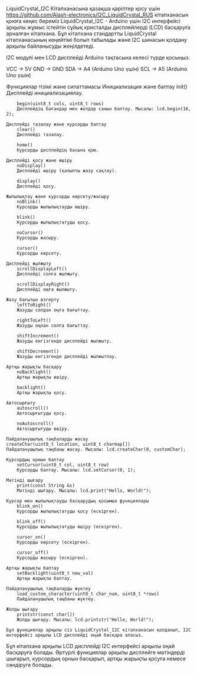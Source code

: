LiquidCrystal_I2C Кітапханасына қазақша қәріптер қосу үшін https://github.com/Alash-electronics/I2C_LiquidCrystal_RUS кітапханасын қоюға кеңес береміз 
LiquidCrystal_I2C - Arduino үшін I2C интерфейсі арқылы жұмыс істейтін сұйық кристалды дисплейлерді (LCD) басқаруға арналған кітапхана. Бұл кітапхана стандартты LiquidCrystal кітапханасының кеңейтімі болып табылады және I2C шинасын қолдану арқылы байланысуды жеңілдетеді.

I2C модулі мен LCD дисплейді Arduino тақтасына келесі түрде қосыңыз:

VCC -> 5V
GND -> GND
SDA -> A4 (Arduino Uno үшін)
SCL -> A5 (Arduino Uno үшін)

Функциялар тізімі және сипаттамасы
	Инициализация және баптау
		init()
		Дисплейді инициализациялау.

		begin(uint8_t cols, uint8_t rows)
		Дисплейдің бағандар мен жолдар санын баптау. Мысалы: lcd.begin(16, 2);

	Дисплейді тазалау және курсорды баптау
		clear()
		Дисплейді тазалау.

		home()
		Курсорды дисплейдің басына қою.

	Дисплейді қосу және өшіру
		noDisplay()
		Дисплейді өшіру (қалыпты жазу сақтау).

		display()
		Дисплейді қосу.

	Жыпылықтау және курсорды көрсету/жасыру
		noBlink()
		Курсорды жыпылықтауды өшіру.

		blink()
		Курсорды жыпылықтатуды қосу.

		noCursor()
		Курсорды жасыру.

		cursor()
		Курсорды көрсету.

	Дисплейді жылжыту
		scrollDisplayLeft()
		Дисплейді солға жылжыту.

		scrollDisplayRight()
		Дисплейді оңға жылжыту.

	Жазу бағытын өзгерту
		leftToRight()
		Жазуды солдан оңға бағыттау.

		rightToLeft()
		Жазуды оңнан солға бағыттау.

		shiftIncrement()
		Жазуды енгізгенде дисплейді жылжыту.

		shiftDecrement()
		Жазуды енгізгенде дисплейді жылжытпау.

	Артқы жарықты басқару
		noBacklight()
		Артқы жарықты өшіру.

		backlight()
		Артқы жарықты қосу.

	Автосырғыту
		autoscroll()
		Автосырғытуды қосу.

		noAutoscroll()
		Автосырғытуды өшіру.

	Пайдаланушылық таңбаларды жасау
	createChar(uint8_t location, uint8_t charmap[])
	Пайдаланушылық таңбаны жасау. Мысалы: lcd.createChar(0, customChar);

	Курсордың орнын баптау
		setCursor(uint8_t col, uint8_t row)
		Курсорды баптау. Мысалы: lcd.setCursor(0, 1);

	Мәтінді шығару
		print(const String &s)
		Мәтінді шығару. Мысалы: lcd.print("Hello, World!");

	Курсор мен жыпылықтауды басқарудың қосымша функциялары
		blink_on()
		Курсорды жыпылықтатуды қосу (ескірген).

		blink_off()
		Курсорды жыпылықтатуды өшіру (ескірген).

		cursor_on()
		Курсорды көрсету (ескірген).

		cursor_off()
		Курсорды жасыру (ескірген).

	Артқы жарықты баптау
		setBacklight(uint8_t new_val)
		Артқы жарықты баптау.

	Пайдаланушылық таңбаларды жүктеу
		load_custom_character(uint8_t char_num, uint8_t *rows)
		Пайдаланушылық таңбаны жүктеу.

	Жолды шығару
		printstr(const char[])
		Жолды шығару. Мысалы: lcd.printstr("Hello, World!");

	Бұл функциялар арқылы сіз LiquidCrystal_I2C кітапханасын қолданып, I2C интерфейсі арқылы LCD дисплейді оңай басқара аласыз.

Бұл кітапхана арқылы LCD дисплейді I2C интерфейсі арқылы оңай басқаруға болады. Әртүрлі функциялар арқылы дисплейге мәтіндерді шығарып, курсордың орнын басқарып, артқы жарықты қосуға немесе сөндіруге болады.
